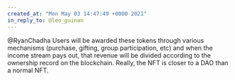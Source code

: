```yaml
---
created_at: "Mon May 03 14:47:49 +0000 2021"
in_reply_to: @leo_guinan
---
```


@RyanChadha Users will be awarded these tokens through various mechanisms (purchase, gifting, group participation, etc) and when the income stream pays out, that revenue will be divided according to the ownership record on the blockchain. Really, the NFT is closer to a DAO than a normal NFT.